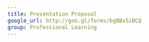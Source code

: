 ```yaml
---
title: Presentation Proposal
google_url: http://goo.gl/forms/bgBBx5iBCQ
group: Professional Learning
---
```

